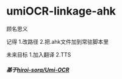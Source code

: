 # umiOCR-linkage-ahk

顾名思义


记得
1.改路径
2.把.ahk文件加到常驻脚本里


未来目标
1.加入翻译
2.TTS


##### 基于[hiroi-sora/Umi-OCR](https://github.com/hiroi-sora/Umi-OCR)
